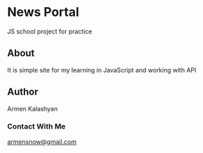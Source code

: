 # News Portal
JS school project for practice

## About
It is simple site for my learning in JavaScript and working with API

## Author
Armen Kalashyan

### Contact With Me

armensnow@gmail.com

